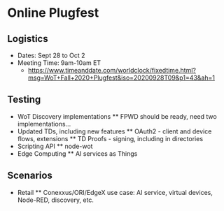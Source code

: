 # Online Plugfest 

## Logistics
* Dates: Sept 28 to Oct 2
* Meeting Time: 9am-10am ET
   - https://www.timeanddate.com/worldclock/fixedtime.html?msg=WoT+Fall+2020+Plugfest&iso=20200928T09&p1=43&ah=1
   
## Testing
* WoT Discovery implementations
** FPWD should be ready, need two implementations...
* Updated TDs, including new features
** OAuth2 - client and device flows, extensions
** TD Proofs - signing, including in directories
* Scripting API
** node-wot
* Edge Computing
** AI services as Things

## Scenarios
* Retail
** Conexxus/ORI/EdgeX use case: AI service, virtual devices, Node-RED, discovery, etc.
